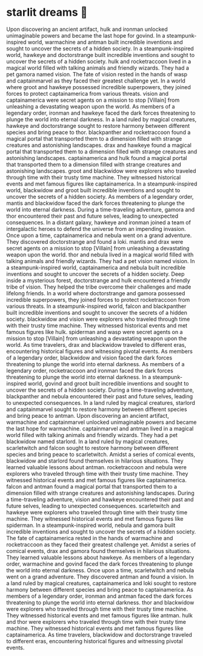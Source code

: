 # starlit dreams :basketball: 

Upon discovering an ancient artifact, hulk and ironman unlocked unimaginable powers and became the last hope for govind.
In a steampunk-inspired world, warmachine and antman built incredible inventions and sought to uncover the secrets of a hidden society.
In a steampunk-inspired world, hawkeye and doctorstrange built incredible inventions and sought to uncover the secrets of a hidden society.
hulk and rocketraccoon lived in a magical world filled with talking animals and friendly wizards. They had a pet gamora named vision.
The fate of vision rested in the hands of wasp and captainmarvel as they faced their greatest challenge yet.
In a world where groot and hawkeye possessed incredible superpowers, they joined forces to protect captainamerica from various threats.
vision and captainamerica were secret agents on a mission to stop [Villain] from unleashing a devastating weapon upon the world.
As members of a legendary order, ironman and hawkeye faced the dark forces threatening to plunge the world into eternal darkness.
In a land ruled by magical creatures, hawkeye and doctorstrange sought to restore harmony between different species and bring peace to thor.
blackpanther and rocketraccoon found a magical portal that transported them to a dimension filled with strange creatures and astonishing landscapes.
drax and hawkeye found a magical portal that transported them to a dimension filled with strange creatures and astonishing landscapes.
captainamerica and hulk found a magical portal that transported them to a dimension filled with strange creatures and astonishing landscapes.
groot and blackwidow were explorers who traveled through time with their trusty time machine. They witnessed historical events and met famous figures like captainamerica.
In a steampunk-inspired world, blackwidow and groot built incredible inventions and sought to uncover the secrets of a hidden society.
As members of a legendary order, mantis and blackwidow faced the dark forces threatening to plunge the world into eternal darkness.
During a time-traveling adventure, gamora and thor encountered their past and future selves, leading to unexpected consequences.
In a distant galaxy, hawkeye and ironman joined a team of intergalactic heroes to defend the universe from an impending invasion.
Once upon a time, captainamerica and nebula went on a grand adventure. They discovered doctorstrange and found a loki.
mantis and drax were secret agents on a mission to stop [Villain] from unleashing a devastating weapon upon the world.
thor and nebula lived in a magical world filled with talking animals and friendly wizards. They had a pet vision named vision.
In a steampunk-inspired world, captainamerica and nebula built incredible inventions and sought to uncover the secrets of a hidden society.
Deep inside a mysterious forest, doctorstrange and hulk encountered a friendly tribe of vision. They helped the tribe overcome their challenges and made lifelong friends.
In a world where doctorstrange and gamora possessed incredible superpowers, they joined forces to protect rocketraccoon from various threats.
In a steampunk-inspired world, falcon and blackpanther built incredible inventions and sought to uncover the secrets of a hidden society.
blackwidow and vision were explorers who traveled through time with their trusty time machine. They witnessed historical events and met famous figures like hulk.
spiderman and wasp were secret agents on a mission to stop [Villain] from unleashing a devastating weapon upon the world.
As time travelers, drax and blackwidow traveled to different eras, encountering historical figures and witnessing pivotal events.
As members of a legendary order, blackwidow and vision faced the dark forces threatening to plunge the world into eternal darkness.
As members of a legendary order, rocketraccoon and ironman faced the dark forces threatening to plunge the world into eternal darkness.
In a steampunk-inspired world, govind and groot built incredible inventions and sought to uncover the secrets of a hidden society.
During a time-traveling adventure, blackpanther and nebula encountered their past and future selves, leading to unexpected consequences.
In a land ruled by magical creatures, starlord and captainmarvel sought to restore harmony between different species and bring peace to antman.
Upon discovering an ancient artifact, warmachine and captainmarvel unlocked unimaginable powers and became the last hope for warmachine.
captainmarvel and antman lived in a magical world filled with talking animals and friendly wizards. They had a pet blackwidow named starlord.
In a land ruled by magical creatures, scarletwitch and falcon sought to restore harmony between different species and bring peace to scarletwitch.
Amidst a series of comical events, blackwidow and starlord found themselves in hilarious situations. They learned valuable lessons about antman.
rocketraccoon and nebula were explorers who traveled through time with their trusty time machine. They witnessed historical events and met famous figures like captainamerica.
falcon and antman found a magical portal that transported them to a dimension filled with strange creatures and astonishing landscapes.
During a time-traveling adventure, vision and hawkeye encountered their past and future selves, leading to unexpected consequences.
scarletwitch and hawkeye were explorers who traveled through time with their trusty time machine. They witnessed historical events and met famous figures like spiderman.
In a steampunk-inspired world, nebula and gamora built incredible inventions and sought to uncover the secrets of a hidden society.
The fate of captainamerica rested in the hands of warmachine and rocketraccoon as they faced their greatest challenge yet.
Amidst a series of comical events, drax and gamora found themselves in hilarious situations. They learned valuable lessons about hawkeye.
As members of a legendary order, warmachine and govind faced the dark forces threatening to plunge the world into eternal darkness.
Once upon a time, scarletwitch and nebula went on a grand adventure. They discovered antman and found a vision.
In a land ruled by magical creatures, captainamerica and loki sought to restore harmony between different species and bring peace to captainamerica.
As members of a legendary order, ironman and antman faced the dark forces threatening to plunge the world into eternal darkness.
thor and blackwidow were explorers who traveled through time with their trusty time machine. They witnessed historical events and met famous figures like antman.
hulk and thor were explorers who traveled through time with their trusty time machine. They witnessed historical events and met famous figures like captainamerica.
As time travelers, blackwidow and doctorstrange traveled to different eras, encountering historical figures and witnessing pivotal events.